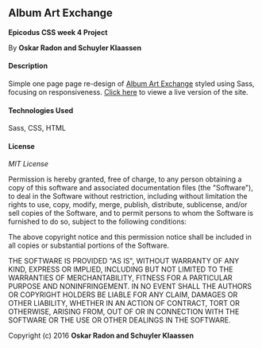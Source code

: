 ## Album Art Exchange

**Epicodus CSS week 4 Project**

By **Oskar Radon and Schuyler Klaassen**

#### Description
Simple one page page re-design of [Album Art Exchange](http://www.albumartexchange.com/) styled using Sass, focusing on responsiveness. [Click here](http://oskarradon.github.io/Album-Art-Exchange-redesign/) to viewe a live version of the site.

#### Technologies Used

Sass, CSS, HTML

#### License

*MIT License*

Permission is hereby granted, free of charge, to any person obtaining a copy of this software and associated documentation files (the "Software"), to deal in the Software without restriction, including without limitation the rights to use, copy, modify, merge, publish, distribute, sublicense, and/or sell copies of the Software, and to permit persons to whom the Software is furnished to do so, subject to the following conditions:

The above copyright notice and this permission notice shall be included in all copies or substantial portions of the Software.

THE SOFTWARE IS PROVIDED "AS IS", WITHOUT WARRANTY OF ANY KIND, EXPRESS OR IMPLIED, INCLUDING BUT NOT LIMITED TO THE WARRANTIES OF MERCHANTABILITY, FITNESS FOR A PARTICULAR PURPOSE AND NONINFRINGEMENT. IN NO EVENT SHALL THE AUTHORS OR COPYRIGHT HOLDERS BE LIABLE FOR ANY CLAIM, DAMAGES OR OTHER LIABILITY, WHETHER IN AN ACTION OF CONTRACT, TORT OR OTHERWISE, ARISING FROM, OUT OF OR IN CONNECTION WITH THE SOFTWARE OR THE USE OR OTHER DEALINGS IN THE SOFTWARE.

Copyright (c) 2016 **Oskar Radon and Schuyler Klaassen**

